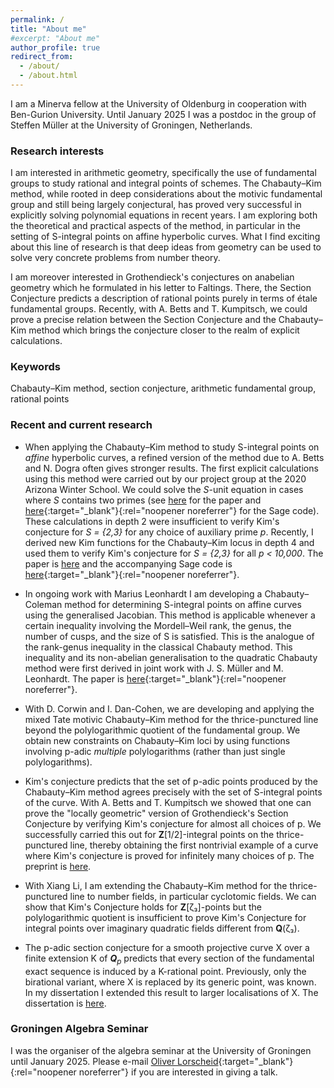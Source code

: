 ```yaml
---
permalink: /
title: "About me"
#excerpt: "About me"
author_profile: true
redirect_from:
  - /about/
  - /about.html
---
```


I am a Minerva fellow at the University of Oldenburg in cooperation with Ben-Gurion University.
Until January 2025 I was a postdoc in the group of Steffen Müller at the University of Groningen, Netherlands.

### Research interests

I am interested in arithmetic geometry, specifically the use of
fundamental groups to study rational and integral points of schemes.
The Chabauty–Kim method, while rooted in deep considerations about the motivic fundamental group
and still being largely conjectural, has proved very successful in explicitly solving polynomial
equations in recent years. I am exploring both the theoretical and practical aspects of the method,
in particular in the setting of S-integral points on affine hyperbolic curves. What I find exciting
about this line of research is that deep ideas from geometry can be used to solve very concrete
problems from number theory.

I am moreover interested in Grothendieck's conjectures
on anabelian geometry which he formulated in his letter to Faltings. There, the Section Conjecture
predicts a description of rational points purely in terms of étale fundamental groups.
Recently, with A. Betts and T. Kumpitsch, we could prove a precise relation between
the Section Conjecture and the Chabauty–Kim method which brings the conjecture closer
to the realm of explicit calculations.

### Keywords

Chabauty–Kim method, section conjecture, arithmetic fundamental group, rational points

### Recent and current research

  * When applying the Chabauty–Kim method to study S-integral points on _affine_
    hyperbolic curves, a refined version of the method due to A. Betts and N. Dogra
    often gives stronger results. The first explicit calculations using this method
    were carried out by our project group at the 2020 Arizona Winter School.
    We could solve the _S_-unit equation in cases where _S_ contains two primes
    (see [here](https://arxiv.org/pdf/2106.10145.pdf) for the paper and
    [here](https://github.com/martinluedtke/dcw_coefficients){:target="_blank"}{:rel="noopener noreferrer"}
    for the Sage code). These calculations in depth 2 were insufficient to
    verify Kim's conjecture for _S = {2,3}_ for any choice of auxiliary prime _p_.
    Recently, I derived new Kim functions for the Chabauty–Kim locus in depth 4
    and used them to verify Kim's conjecture for _S = {2,3}_ for all _p < 10,000_.
    The paper is [here](https://doi.org/10.1007/s40993-024-00597-4) and the
    accompanying Sage code is
    [here](https://github.com/martinluedtke/RefinedCK){:target="_blank"}{:rel="noopener noreferrer"}.
  
  * In ongoing work with Marius Leonhardt I am developing a Chabauty–Coleman method for
    determining S-integral points on affine curves using the generalised Jacobian. 
    This method is applicable whenever a certain inequality involving the Mordell–Weil rank,
    the genus, the number of cusps, and the size of S is satisfied. This is the analogue
    of the rank-genus inequality in the classical Chabauty method. This inequality
    and its non-abelian generalisation to the quadratic Chabauty method were first derived
    in joint work with J. S. Müller and M. Leonhardt. The paper is
    [here](https://doi.org/10.1093/imrn/rnad185){:target="_blank"}{:rel="noopener noreferrer"}.

  * With D. Corwin and I. Dan-Cohen, we are developing and applying the mixed Tate motivic
    Chabauty–Kim method for the thrice-punctured line beyond the polylogarithmic quotient
    of the fundamental group. We obtain new constraints on Chabauty–Kim loci
    by using functions involving p-adic _multiple_ polylogarithms (rather than just single
    polylogarithms).

  * Kim's conjecture predicts that the set of p-adic points produced by the Chabauty–Kim method
    agrees precisely with the set of S-integral points of the curve. With A. Betts and T. Kumpitsch
    we showed that one can prove the "locally geometric" version of Grothendieck's Section Conjecture
    by verifying Kim's conjecture for almost all choices of p. We successfully
    carried this out for **Z**[1/2]-integral points on the thrice-punctured line, thereby
    obtaining the first nontrivial example of a curve where Kim's conjecture is proved for infinitely
    many choices of p. The preprint is [here](https://arxiv.org/pdf/2305.09462.pdf).
  
  * With Xiang Li, I am extending the Chabauty–Kim method for the thrice-punctured line to number fields,
    in particular cyclotomic fields. We can show that Kim's Conjecture holds for **Z**[ζ₃]-points but
    the polylogarithmic quotient is insufficient to prove Kim's Conjecture for integral points over imaginary
    quadratic fields different from **Q**(ζ₃).

  * The p-adic section conjecture for a smooth projective curve X over a
    finite extension K of _**Q**<sub>p</sub>_ predicts that every section of the
    fundamental exact sequence is induced by a K-rational point. Previously, only
    the birational variant, where X is replaced by its generic point, was known.
    In my dissertation I extended this result to larger localisations of X.
    The dissertation is
    [here](https://publikationen.ub.uni-frankfurt.de/files/57431/thesis.pdf).

### Groningen Algebra Seminar

I was the organiser of the algebra seminar at the University of Groningen until January 2025. Please e-mail [Oliver Lorscheid](https://lorscheid.org){:target="_blank"}{:rel="noopener noreferrer"} if you are interested in giving a talk.
